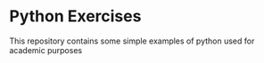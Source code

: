 # Python Exercises

This repository contains some simple examples of python used for academic purposes
